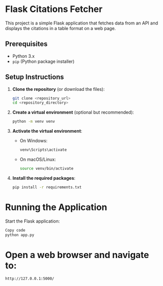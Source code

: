 # Flask Citations Fetcher

This project is a simple Flask application that fetches data from an API and displays the citations in a table format on a web page.

## Prerequisites

- Python 3.x
- `pip` (Python package installer)

## Setup Instructions

1. **Clone the repository** (or download the files):
    ```sh
    git clone <repository_url>
    cd <repository_directory>
    ```

2. **Create a virtual environment** (optional but recommended):
    ```sh
    python -m venv venv
    ```

3. **Activate the virtual environment**:
    - On Windows:
        ```sh
        venv\Scripts\activate
        ```
    - On macOS/Linux:
        ```sh
        source venv/bin/activate
        ```

4. **Install the required packages**:
    ```sh
    pip install -r requirements.txt
    ```

# Running the Application
Start the Flask application:

```sh
Copy code
python app.py
```
# Open a web browser and navigate to:
```sh
http://127.0.0.1:5000/
```
